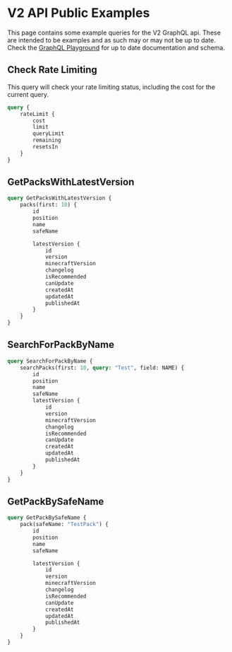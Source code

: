 # V2 API Public Examples

This page contains some example queries for the V2 GraphQL api. These are intended to be examples and as such may or may
not be up to date. Check the [GraphQL Playground](https://api.atlauncher.com/v2/graphql) for up to date documentation
and schema.

## Check Rate Limiting

This query will check your rate limiting status, including the cost for the current query.

```graphql
query {
    rateLimit {
        cost
        limit
        queryLimit
        remaining
        resetsIn
    }
}
```

## GetPacksWithLatestVersion

```graphql
query GetPacksWithLatestVersion {
    packs(first: 10) {
        id
        position
        name
        safeName

        latestVersion {
            id
            version
            minecraftVersion
            changelog
            isRecommended
            canUpdate
            createdAt
            updatedAt
            publishedAt
        }
    }
}
```

## SearchForPackByName

```graphql
query SearchForPackByName {
    searchPacks(first: 10, query: "Test", field: NAME) {
        id
        position
        name
        safeName
        latestVersion {
            id
            version
            minecraftVersion
            changelog
            isRecommended
            canUpdate
            createdAt
            updatedAt
            publishedAt
        }
    }
}
```

## GetPackBySafeName

```graphql
query GetPackBySafeName {
    pack(safeName: "TestPack") {
        id
        position
        name
        safeName

        latestVersion {
            id
            version
            minecraftVersion
            changelog
            isRecommended
            canUpdate
            createdAt
            updatedAt
            publishedAt
        }
    }
}
```
